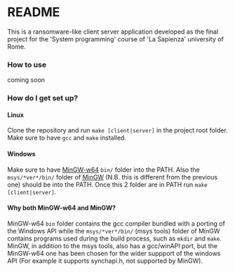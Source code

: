 # README #

This is a ransomware-like client server application developed as the final project for the 'System programming' course of 'La Sapienza' university of Rome.

### How to use ###

coming soon

### How do I get set up? ###

#### Linux ####
Clone the repository and run `make [client|server]` in the project root folder. Make sure to have `gcc` and `make` installed.

#### Windows ####
Make sure to have [MinGW-w64](https://sourceforge.net/projects/mingw-w64/) `bin/` folder into the PATH. Also the `msys/*ver*/bin/` folder of [MinGW](http://www.mingw.org/) (N.B. this is different from the previous one) should be into the PATH. Once this 2 folder are in PATH run `make [client|server]`.

#### Why both MinGW-w64 and MinGW? ####
MinGW-w64 `bin` folder contains the gcc compiler bundled with a porting of the Windows API while the `msys/*ver*/bin/` (msys tools) folder of MinGW contains programs used during the build process, such as `mkdir` and `make`. MinGW, in addition to the msys tools, also has a gcc/winAPI port, but the MinGW-w64 one has been chosen for the wider suppport of the windows API (For example it supports synchapi.h, not supported by MinGW).